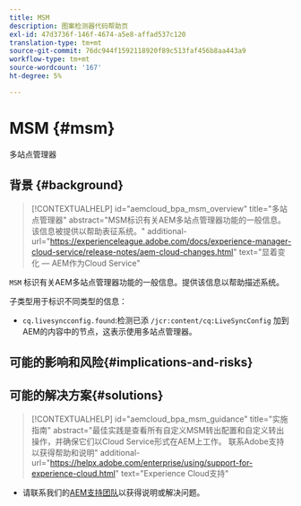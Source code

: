 ```yaml
---
title: MSM
description: 图案检测器代码帮助页
exl-id: 47d3736f-146f-4674-a5e8-affad537c120
translation-type: tm+mt
source-git-commit: 76dc944f1592118920f89c513faf456b8aa443a9
workflow-type: tm+mt
source-wordcount: '167'
ht-degree: 5%

---
```


# MSM {#msm}

多站点管理器

## 背景 {#background}

>[!CONTEXTUALHELP]
>id="aemcloud_bpa_msm_overview"
>title="多站点管理器"
>abstract="MSM标识有关AEM多站点管理器功能的一般信息。 该信息被提供以帮助表征系统。"
>additional-url="https://experienceleague.adobe.com/docs/experience-manager-cloud-service/release-notes/aem-cloud-changes.html" text="显着变化 — AEM作为Cloud Service"

`MSM` 标识有关AEM多站点管理器功能的一般信息。提供该信息以帮助描述系统。

子类型用于标识不同类型的信息：

* `cq.livesyncconfig.found`:检测已添 `/jcr:content/cq:LiveSyncConfig` 加到AEM的内容中的节点，这表示使用多站点管理器。

## 可能的影响和风险{#implications-and-risks}


## 可能的解决方案{#solutions}

>[!CONTEXTUALHELP]
>id="aemcloud_bpa_msm_guidance"
>title="实施指南"
>abstract="最佳实践是查看所有自定义MSM转出配置和自定义转出操作，并确保它们以Cloud Service形式在AEM上工作。 联系Adobe支持以获得帮助和说明"
>additional-url="https://helpx.adobe.com/enterprise/using/support-for-experience-cloud.html" text="Experience Cloud支持"

* 请联系我们的[AEM支持团队](https://helpx.adobe.com/enterprise/using/support-for-experience-cloud.html)以获得说明或解决问题。
